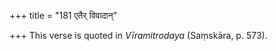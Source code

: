 +++
title = "181 एतैर् विवादान्"

+++
This verse is quoted in *Vīramitrodaya* (Saṃskāra, p. 573).



